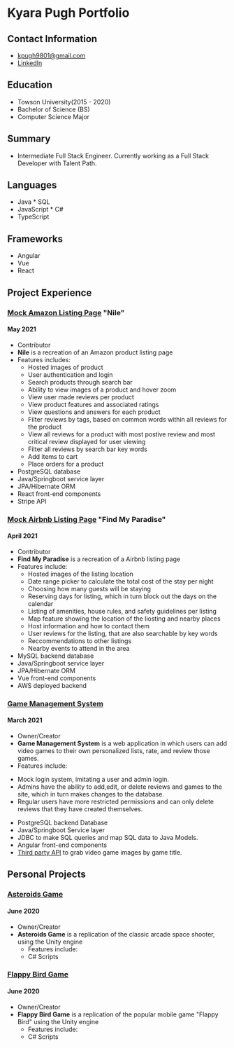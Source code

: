 # Kyara Pugh Portfolio

## Contact Information
* kpugh9801@gmail.com
* [LinkedIn](https://www.linkedin.com/in/kyara-pugh-46b56616b/)

## Education
* Towson University(2015 - 2020)
* Bachelor of Science (BS)
* Computer Science Major

## Summary
* Intermediate Full Stack Engineer. Currently working as a Full Stack Developer with Talent Path.

## Languages
* Java           * SQL
* JavaScript     * C#
* TypeScript 



## Frameworks
* Angular
* Vue
* React

## Project Experience

### [Mock Amazon Listing Page](https://github.com/Smelser-Squad/Nile) "Nile"
#### May 2021
* Contributor
* **Nile** is a recreation of an Amazon product listing page
* Features includes:
  - Hosted images of product
  - User authentication and login
  - Search products through search bar
  - Ability to view images of a product and hover zoom
  - View user made reviews per product
  - View product features and associated ratings
  - View questions and answers for each product
  - Filter reviews by tags, based on common words within all reviews for the product
  - View all reviews for a product with most postive review and most critical review displayed for user viewing
  - Filter all reviews by search bar key words
  - Add items to cart
  - Place orders for a product 
* PostgreSQL database
* Java/Springboot service layer
* JPA/Hibernate ORM
* React front-end components
* Stripe API

### [Mock Airbnb Listing Page](https://github.com/Smelser-Squad/FindMyParadise) "Find My Paradise"
#### April 2021
* Contributor
* **Find My Paradise** is a recreation of a Airbnb listing page 
* Features include:
  - Hosted images of the listing location
  - Date range picker to calculate the total cost of the stay per night
  - Choosing how many guests will be staying
  - Reserving days for listing, which in turn block out the days on the calendar 
  - Listing of amenities, house rules, and safety guidelines per listing
  - Map feature showing the location of the liosting and nearby places
  - Host information and how to contact them
  - User reviews for the listing, that are also searchable by key words
  - Reccommendations to other listings
  - Nearby events to attend in the area
* MySQL backend database
* Java/Springboot service layer
* JPA/Hibernate ORM
* Vue front-end components
* AWS deployed backend


### [Game Management System](https://github.com/kpugh97/game-management-repo)
#### March 2021
* Owner/Creator
* **Game Management System** is a web application in which users can add video games to their own personalized lists, rate, and review those games. 
 * Features include:
  - Mock login system, imitating a user and admin login.
  - Admins have the ability to add,edit, or delete reviews and games to the site, which in turn makes changes to the database.
  - Regular users have more restricted permissions and can only delete reviews that they have created themselves.
* PostgreSQL backend Database
* Java/Springboot Service layer
* JDBC to make SQL queries and map SQL data to Java Models.
* Angular front-end components
* [Third party API](https://www.giantbomb.com/forums/api-developers-3017/giantbomb-api-feature-requests-389137/) to grab video game images by game title.


## Personal Projects

### [Asteroids Game](https://github.com/kpugh97/unity-asteroids)
#### June 2020
* Owner/Creator
* **Asteroids Game** is a replication of the classic arcade space shooter, using the Unity engine
  * Features include:
  * C# Scripts 

### [Flappy Bird Game](https://github.com/kpugh97/unity-flappy-bird)
#### June 2020
* Owner/Creator
* **Flappy Bird Game** is a replication of the popular mobile game "Flappy Bird" using the Unity engine
  * Features include:
  * C# Scripts 
